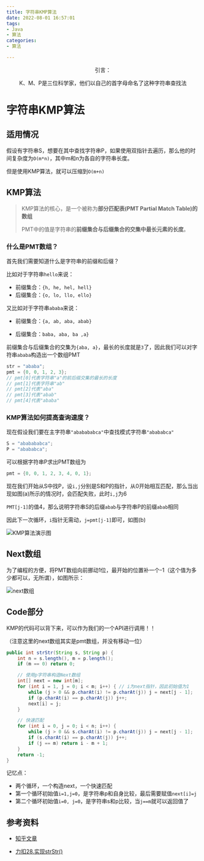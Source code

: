 ```yaml
---
title: 字符串KMP算法
date: 2022-08-01 16:57:01
tags:
- Java
- 算法
categories:
- 算法

---
```



<center>
引言： 


K、M、P是三位科学家，他们以自己的首字母命名了这种字符串查找法

</center>

<!-- more -->

# 字符串KMP算法

## 适用情况

假设有字符串S，想要在其中查找字符串P，如果使用双指针去遍历，那么他的时间复杂度为`O(m*n)`，其中m和n为各自的字符串长度。

但是使用KMP算法，就可以压缩到`O(m+n)`

## KMP算法

> KMP算法的核心，是一个被称为**部分匹配表(PMT Partial Match Table)的数组**
>
> PMT中的值是字符串的**前缀集合与后缀集合的交集中最长元素的长度**。

### 什么是PMT数组？

首先我们需要知道什么是字符串的前缀和后缀？

比如对于字符串`hello`来说：

- 前缀集合：`{h, he, hel, hell}`
- 后缀集合：`{o, lo, llo, ello}`

又比如对于字符串`ababa`来说：

- 前缀集合：`{a, ab, aba, abab}`

- 后缀集合：`baba, aba, ba ,a}`

前缀集合与后缀集合的交集为`{aba, a}`，最长的长度就是`3`了，因此我们可以对字符串`ababa`构造出一个数组PMT

```java
str = "ababa";
pmt = {0, 0, 1, 2, 3};
// pmt[0]代表字符串"a"的前后缀交集的最长的长度
// pmt[1]代表字符串"ab"
// pmt[2]代表"aba" 
// pmt[3]代表"abab"
// pmt[4]代表"ababa"
```

### KMP算法如何提高查询速度？

现在假设我们要在主字符串`"ababababca"`中查找模式字符串`"abababca"`

```java
S = "ababababca";
P = "abababca";
```

可以根据字符串P求出PMT数组为

```java
pmt = {0, 0, 1, 2, 3, 4, 0, 1};
```

现在我们开始从S中找P，设`i,j`分别是S和P的指针，从0开始相互匹配，那么当出现如图(a)所示的情况时，会匹配失败，此时`i,j`为6

`PMT[j-1]`的值4，那么说明字符串S的后缀`abab`与字符串P的前缀`abab`相同

因此下一次循环，`i`指针无需动，`j=pmt[j-1]`即可，如图(b)

![KMP算法演示图](http://img.yesmylord.cn//v2-03a0d005badd0b8e7116d8d07947681c_720w.jpg)

## Next数组

为了编程的方便，将PMT数组向前挪动1位，最开始的位置补一个-1（这个值为多少都可以，无所谓），如图所示：

![next数组](http://img.yesmylord.cn//v2-40b4885aace7b31499da9b90b7c46ed3_720w.jpg)

## Code部分

KMP的代码可以背下来，可以作为我们的一个API进行调用！！

（注意这里的next数组其实是pmt数组，并没有移动一位）

```java
public int strStr(String s, String p) {
    int n = s.length(), m = p.length();
    if (m == 0) return 0;

    // 使用p字符串构造Next数组
    int[] next = new int[m];
    for (int i = 1, j = 0; i < m; i++) { // i为next指针，因此初始值为1
        while (j > 0 && p.charAt(i) != p.charAt(j)) j = next[j - 1];
        if (p.charAt(i) == p.charAt(j)) j++;
        next[i] = j;
    }

    // 快速匹配
    for (int i = 0, j = 0; i < n; i++) {
        while (j > 0 && s.charAt(i) != p.charAt(j)) j = next[j - 1];
        if (s.charAt(i) == p.charAt(j)) j++;
        if (j == m) return i - m + 1;
    }
    return -1;
}
```

记忆点：

- 两个循环，一个构造next，一个快速匹配
- 第一个循环初始值`i=1,j=0`，是字符串p和自身比较，最后需要赋值`next[i]=j`
- 第二个循环初始值`i=0, j=0`，是字符串s和p比较，当`j==m`就可以返回值了

## 参考资料

- [知乎文章](https://www.zhihu.com/question/21923021/answer/281346746)

- [力扣28.实现strStr()](https://leetcode.cn/problems/implement-strstr/)
